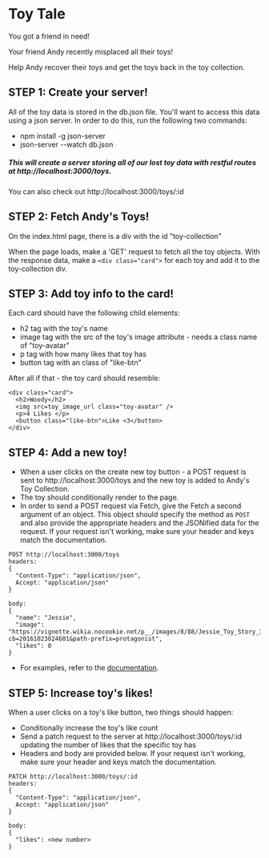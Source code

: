# Toy Tale
You got a friend in need!

Your friend Andy recently misplaced all their toys!

Help Andy recover their toys and get the toys back in the toy collection.

## STEP 1: Create your server!

All of the toy data is stored in the db.json file. You'll want to access this data using a json server. In order to do this, run the following two commands:
   * npm install -g json-server
   * json-server --watch db.json
   
##### This will create a server storing all of our lost toy data with restful routes at http://localhost:3000/toys.
You can also check out http://localhost:3000/toys/:id

## STEP 2: Fetch Andy's Toys!

On the index.html page, there is a div with the id "toy-collection"

When the page loads, make a 'GET' request to fetch all the toy objects. With the response data, make a `<div class="card">` for each toy and add it to the toy-collection div.

## STEP 3: Add toy info to the card!

Each card should have the following child elements:
  * h2 tag with the toy's name
  * image tag with the src of the toy's image attribute - needs a class name of "toy-avatar"
  * p tag with how many likes that toy has
  * button tag with an class of "like-btn"

After all if that - the toy card should resemble:

  ```
  <div class="card">
    <h2>Woody</h2>
    <img src=toy_image_url class="toy-avatar" />
    <p>4 Likes </p>
    <button class="like-btn">Like <3</button>
  </div>
  ```

## STEP 4: Add a new toy!

* When a user clicks on the create new toy button - a POST request is sent to http://localhost:3000/toys and the new toy is added to Andy's Toy Collection.
* The toy should conditionally render to the page.
* In order to send a POST request via Fetch, give the Fetch a second argument of an object. This object should specify the method as `POST` and also provide the appropriate headers and the JSONified data for the request. If your request isn't working, make sure your header and keys match the documentation.

```
POST http://localhost:3000/toys
headers: 
{
  "Content-Type": "application/json",
  Accept: "application/json"
}

body:
{
  "name": "Jessie",
  "image": "https://vignette.wikia.nocookie.net/p__/images/8/88/Jessie_Toy_Story_3.png/revision/latest?cb=20161023024601&path-prefix=protagonist",
  "likes": 0
}
```

* For examples, refer to the [documentation](https://developer.mozilla.org/en-US/docs/Web/API/Fetch_API/Using_Fetch#Supplying_request_options).

## STEP 5: Increase toy's likes!

When a user clicks on a toy's like button, two things should happen:
  * Conditionally increase the toy's like count
  * Send a patch request to the server at http://localhost:3000/toys/:id updating the number of likes that the specific toy has
  * Headers and body are provided below. If your request isn't working, make sure your header and keys match the documentation.
  
```
PATCH http://localhost:3000/toys/:id
headers: 
{
  "Content-Type": "application/json",
  Accept: "application/json"
}

body:
{
  "likes": <new number>
}
```
